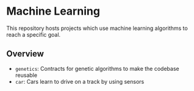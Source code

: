 # Machine Learning

This repository hosts projects which use machine learning algorithms to reach a specific goal.

## Overview

- `genetics`: Contracts for genetic algorithms to make the codebase reusable
- `car`: Cars learn to drive on a track by using sensors

